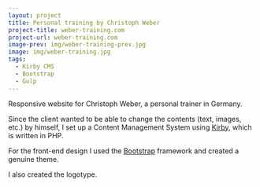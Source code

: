 ```yaml
---
layout: project
title: Personal training by Christoph Weber
project-title: weber-training.com
project-url: weber-training.com
image-prev: img/weber-training-prev.jpg
image: img/weber-training.jpg
tags:
  - Kirby CMS
  - Bootstrap
  - Gulp
---
```


Responsive website for Christoph Weber, a personal trainer in Germany.

Since the client wanted to be able to change the contents (text, images, etc.) by himself, I set up a Content Management System using [Kirby](https://getkirby.com), which is written in PHP.

For the front-end design I used the [Bootstrap](http://responsive-nav.com/) framework and created a genuine theme.

I also created the logotype.
